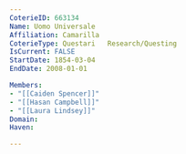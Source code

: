 ```yaml
---
CoterieID: 663134
Name: Uomo Universale
Affiliation: Camarilla
CoterieType: Questari	Research/Questing
IsCurrent: FALSE
StartDate: 1854-03-04
EndDate: 2008-01-01

Members: 
- "[[Caiden Spencer]]"
- "[[Hasan Campbell]]"
- "[[Laura Lindsey]]"
Domain: 
Haven: 

---
```

